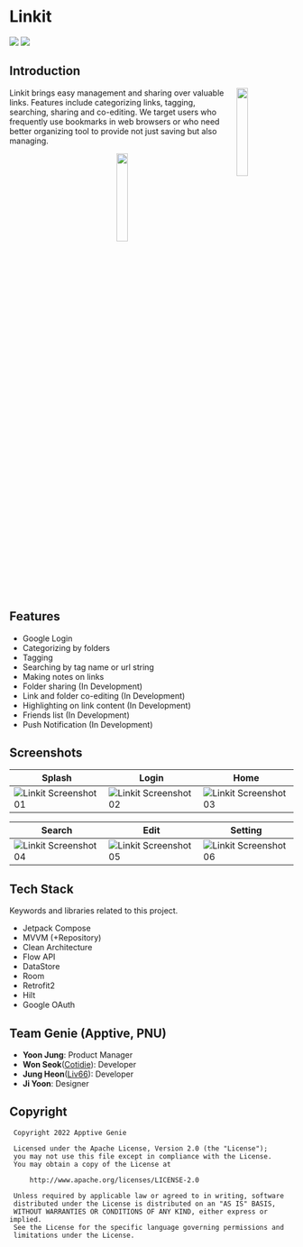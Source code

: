 # Linkit
<p> 
  <img src="https://img.shields.io/badge/Kotlin-0095D5?style=flat-square&logo=Kotlin&logoColor=white&color=purple"/> 
  <img src="https://img.shields.io/badge/Jetpack-Compose-07405E?style=flat-square&color=4285F4&logo=Jetpack+Compose&logoColor=white"/>
</p>

## Introduction
<p>
  <img align="right" width="20%" src="https://i.imgur.com/3sDL2C3.jpg" />

  Linkit brings easy management and sharing over valuable links. Features include 
  categorizing links, tagging, searching, sharing and co-editing. We target users 
  who frequently use bookmarks in web browsers or who need better organizing tool 
  to provide not just saving but also managing.
  
  <div align="center">
    <a href="https://play.google.com/store/apps/details?id=com.apptive.linkit">
      <img width="20%" src="https://i.imgur.com/pciyshd.png" />
    </a>
  </div>
</p>

## Features
 - Google Login
 - Categorizing by folders
 - Tagging
 - Searching by tag name or url string
 - Making notes on links
 - Folder sharing (In Development)
 - Link and folder co-editing (In Development)
 - Highlighting on link content (In Development)
 - Friends list (In Development)
 - Push Notification (In Development)

## Screenshots
| Splash | Login | Home |
| ------ | ----- | ---- |
| ![Linkit Screenshot 01](https://user-images.githubusercontent.com/51331195/160654507-6ec17dbb-7357-4a58-be6f-ec497f49ab7f.png) | ![Linkit Screenshot 02](https://user-images.githubusercontent.com/51331195/160654539-5456a3cb-4b97-472f-b3d3-87cc59161283.png) | ![Linkit Screenshot 03](https://user-images.githubusercontent.com/51331195/160654571-0860210c-bf70-42bf-9376-9f03763f328e.png)

| Search | Edit | Setting |
| ------ | ----- | ---- |
| ![Linkit Screenshot 04](https://user-images.githubusercontent.com/51331195/160654769-7babf785-9920-4b8b-ab1c-e28f383918c2.png) | ![Linkit Screenshot 05](https://user-images.githubusercontent.com/51331195/160654797-87a1546f-8664-4c87-a081-3516eec7e4c2.png) | ![Linkit Screenshot 06](https://user-images.githubusercontent.com/51331195/160654808-84e053b0-c4b6-47c1-9bf9-aa5732f2e889.png)


## Tech Stack
 Keywords and libraries related to this project.
   - Jetpack Compose
   - MVVM (+Repository)
   - Clean Architecture
   - Flow API
   - DataStore
   - Room
   - Retrofit2
   - Hilt
   - Google OAuth

## Team Genie (Apptive, PNU)
- **Yoon Jung**: Product Manager
- **Won Seok**([Cotidie](https://github.com/Cotidie)): Developer
- **Jung Heon**([Liv66](https://github.com/Liv66)): Developer
- **Ji Yoon**: Designer

## Copyright
```
 Copyright 2022 Apptive Genie

 Licensed under the Apache License, Version 2.0 (the "License");
 you may not use this file except in compliance with the License.
 You may obtain a copy of the License at

     http://www.apache.org/licenses/LICENSE-2.0

 Unless required by applicable law or agreed to in writing, software
 distributed under the License is distributed on an "AS IS" BASIS,
 WITHOUT WARRANTIES OR CONDITIONS OF ANY KIND, either express or implied.
 See the License for the specific language governing permissions and
 limitations under the License.
```
